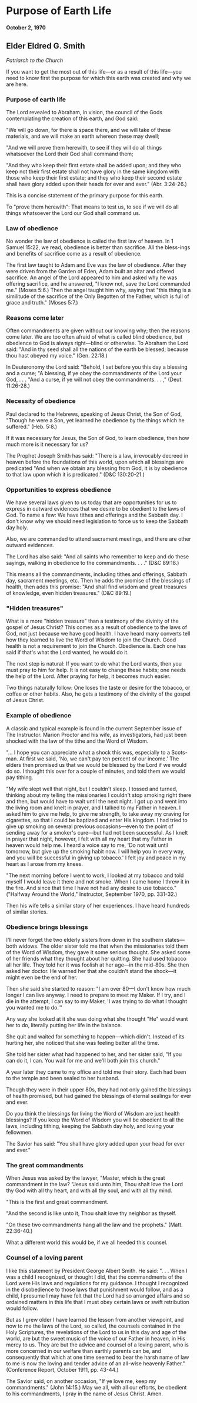 # Purpose of Earth Life
#### October 2, 1970
## Elder Eldred G. Smith 
*Patriarch to the Church*

If you want to get the most out of this life—or as a result of this life—you need to know first the purpose for which this earth was created and why we are here.

### Purpose of earth life

The Lord revealed to Abraham, in vision, the council of the Gods contemplating the creation of this earth, and God said:

"We will go down, for there is space there, and we will take of these materials, and we will make an earth whereon these may dwell;

"And we will prove them herewith, to see if they will do all things whatsoever the Lord their God shall command them;

"And they who keep their first estate shall be added upon; and they who keep not their first estate shall not have glory in the same kingdom with those who keep their first estate; and they who keep their second estate shall have glory added upon their heads for ever and ever." (Abr. 3:24-26.)

This is a concise statement of the primary purpose for this earth.

To "prove them herewith": That means to test us, to see if we will do all things whatsoever the Lord our God shall command us.

### Law of obedience

No wonder the law of obedience is called the first law of heaven. In 1 Samuel 15:22, we read, obedience is better than sacrifice. All the bless-ings and benefits of sacrifice come as a result of obedience.

The first law taught to Adam and Eve was the law of obedience. After they were driven from the Garden of Eden, Adam built an altar and offered sacrifice. An angel of the Lord appeared to him and asked why he was offering sacrifice, and he answered, "I know not, save the Lord commanded me." (Moses 5:6.)
Then the angel taught him why, saying that "this thing is a similitude of the sacrifice of the Only Begotten of the Father, which is full of grace and truth." (Moses 5:7.)

### Reasons come later

Often commandments are given without our knowing why; then the reasons come later. We are too often afraid of what is called blind obedience, but obedience to God is always right—blind or otherwise. To Abraham the Lord said: "And in thy seed shall all the nations of the earth be blessed; because thou hast obeyed my voice." (Gen. 22:18.)

In Deuteronomy the Lord said: "Behold, I set before you this day a blessing and a curse; "A blessing, if ye obey the commandments of the Lord your God, . . . "And a curse, if ye will not obey the commandments. . . ," (Deut. 11:26-28.)

### Necessity of obedience

Paul declared to the Hebrews, speaking of Jesus Christ, the Son of God, "Though he were a Son, yet learned he obedience by the things which he suffered." (Heb. 5:8.)

If it was necessary for Jesus, the Son of God, to learn obedience, then how much more is it necessary for us?

The Prophet Joseph Smith has said: "There is a law, irrevocably decreed in heaven before the foundations of this world, upon which all blessings are predicated "And when we obtain any blessing from God, it is by obedience to that law upon which it is predicated." (D&C 130:20-21.) 

### Opportunities to express obedience

We have several laws given to us today that are opportunities for us to express in outward evidences that we desire to be obedient to the laws of God. To name a few:
We have tithes and offerings and the Sabbath day. I don't know why we should need legislation to force us to keep the Sabbath day holy.

Also, we are commanded to attend sacrament meetings, and there are other outward evidences.

The Lord has also said: "And all saints who remember to keep and do these sayings, walking in obedience to the commandments. . . ." (D&C 89:18.)

This means all the commandments, including tithes and offerings, Sabbath day, sacrament meetings, etc. Then he adds the promise of the blessings of health, then adds this promise: "And shall find wisdom and great treasures of knowledge, even hidden treasures." (D&C 89:19.)

### "Hidden treasures"

What is a more "hidden treasure" than a testimony of the divinity of the gospel of Jesus Christ? This comes as a result of obedience to the laws of God, not just because we have good health. I have heard many converts tell how they learned to live the Word of Wisdom to join the Church. Good health is not a requirement to join the Church. Obedience is. Each one has said if that's what the Lord wanted, he would do it.

The next step is natural: If you want to do what the Lord wants, then you must pray to him for help. It is not easy to change these habits; one needs the help of the Lord. After praying for help, it becomes much easier.

Two things naturally follow: One loses the taste or desire for the tobacco, or coffee or other habits. Also, he gets a testimony of the divinity of the gospel of Jesus Christ.

### Example of obedience

A classic and typical example is found in the current September issue of The Instructor. Marion Proctor and his wife, as investigators, had just been shocked with the law of the tithe and the Word of Wisdom.

"... I hope you can appreciate what a shock this was, especially to a Scots- man. At first we said, 'No, we can't pay ten percent of our income.' The elders then promised us that we would
be blessed by the Lord if we would do so. I thought this over for a couple of minutes, and told them we would pay tithing.

"My wife slept well that night, but I couldn't sleep. I tossed and turned, thinking about my telling the missionaries I couldn't stop smoking right there and then, but would have to wait until the next night. I got up and went into the living room and knelt in prayer, and I talked to my Father in heaven. I asked him to give me help, to give me strength, to take away my craving for cigarettes, so that I could be baptized and enter His kingdom. I had tried to give up smoking on several previous occasions—even to the point of sending away for a smoker's cure—but had not been successful. As I knelt in prayer that night, however, I felt with all my heart that my Father in heaven would help me. I heard a voice say to me, 'Do not wait until tomorrow, but give up the smoking habit now. I will help you in every way, and you will be successful in giving up tobacco.' I felt joy and peace in my heart as I arose from my knees.

"The next morning before I went to work, I looked at my tobacco and told myself I would leave it there and not smoke. When I came home I threw it in the fire. And since that time I have not had any desire to use tobacco." ("Halfway Around the World," Instructor, September 1970, pp. 331-32.) 

Then his wife tells a similar story of her experiences. I have heard hundreds of similar stories. 

### Obedience brings blessings

I'll never forget the two elderly sisters from down in the southern states—both widows. The older sister told me that when the missionaries told them of the Word of Wisdom, they gave it some serious thought. She asked some of her friends what they thought about her quitting. She had used tobacco all her life. They told her it was foolish at her age—in the mid-80s. She then asked her doctor. He warned her that she couldn't stand the shock—it might even be the end of her.

Then she said she started to reason: "I am over 80—I don't know how much longer I can live anyway. I need to prepare to meet my Maker. If I try, and I die in the attempt, I can say to my Maker, 'I was trying to do what I thought you wanted me to do.'"

Any way she looked at it she was doing what she thought "He" would want her to do, literally putting her life in the balance.

She quit and waited for something to happen—which didn't. Instead of its hurting her, she noticed that she was feeling better all the time.

She told her sister what had happened to her, and her sister said, "If you can do it, I can. You wait for me and we'll both join this church."

A year later they came to my office and told me their story. Each had been to the temple and been sealed to her husband.

Though they were in their upper 80s, they had not only gained the blessings of health promised, but had gained the blessings of eternal sealings for ever and ever.

Do you think the blessings for living the Word of Wisdom are just health blessings? If you keep the Word of Wisdom you will be obedient to all the laws, including tithing, keeping the Sabbath day holy, and loving your fellowmen. 

The Savior has said: "You shall have glory added upon your head for ever and ever."

### The great commandments

When Jesus was asked by the lawyer, "Master, which is the great commandment in the law? "Jesus said unto him, Thou shalt love the Lord thy God with all thy heart, and with all thy soul, and with all thy mind.

"This is the first and great commandment. 

"And the second is like unto it, Thou shalt love thy neighbor as thyself.

"On these two commandments hang all the law and the prophets." (Matt. 22:36-40.)

What a different world this would be, if we all heeded this counsel.

### Counsel of a loving parent

I like this statement by President George Albert Smith. He said: ". . . When I was a child I recognized, or thought I did, that the commandments of the Lord were His laws and regulations for my guidance. I thought I recognized in the disobedience to those laws that punishment would follow, and as a child, I presume I may have felt that the Lord had so arranged affairs and so ordained matters in this life that I must obey certain laws or swift retribution would follow.

But as I grew older I have learned the lesson from another viewpoint, and now to me the laws of the Lord, so called, the counsels contained in the Holy Scriptures, the revelations of the Lord to us in this day and age of the world, are but the sweet music of the voice of our Father in heaven, in His mercy to us. They are but the advice and counsel of a loving parent, who is more concerned in our welfare than earthly parents can be, and consequently that which at one time seemed to bear the harsh name of law to me is now the loving and tender advice of an all-wise heavenly Father." (Conference Report, October 1911, pp. 43-44.)

The Savior said, on another occasion, "If ye love me, keep my commandments." (John 14:15.) May we all, with all our efforts, be obedient to his commandments, I pray in the name of Jesus Christ. Amen.





